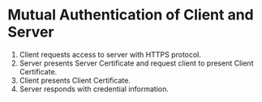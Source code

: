 # Mutual Authentication of Client and Server 

1.  Client requests access to server with HTTPS protocol.
2.  Server presents Server Certificate and request client to present Client Certificate.
3.  Client presents Client Certificate.
4.  Server responds with credential information.
